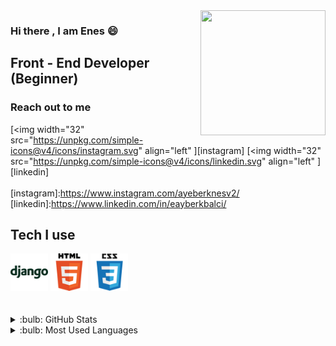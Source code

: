 

<img src="https://media.giphy.com/media/436hhtZJQAT86nomhG/giphy.gif" align ="right" width="200" height="200">

### Hi there ,  I am Enes :smile:
## Front - End Developer   (Beginner)

### Reach out to me 

[<img  width="32" src="https://unpkg.com/simple-icons@v4/icons/instagram.svg" align="left" </img>][instagram]
[<img  width="32" src="https://unpkg.com/simple-icons@v4/icons/linkedin.svg" align="left" </img>][linkedin]
<br />
<br />
[instagram]:https://www.instagram.com/ayeberknesv2/
[linkedin]:https://www.linkedin.com/in/eayberkbalci/
## Tech I use 
<img src="https://raw.githubusercontent.com/github/explore/80688e429a7d4ef2fca1e82350fe8e3517d3494d/topics/django/django.png" widht="60" height="60">
<img src="https://raw.githubusercontent.com/github/explore/80688e429a7d4ef2fca1e82350fe8e3517d3494d/topics/html/html.png" widht="60" height="60">
<img src="https://raw.githubusercontent.com/github/explore/80688e429a7d4ef2fca1e82350fe8e3517d3494d/topics/css/css.png" widht="60" height="60">
<br />
<br />
<br />
<details>
<summary> :bulb: GitHub Stats </summary>
  <img src="https://github-readme-stats.vercel.app/api?username=enesayberk3535&theme=radical"</img>
</details>
<details>
<summary> :bulb: Most Used Languages </summary>
<img src="https://github-readme-stats.vercel.app/api/top-langs/?username=anuraghazra&layout=compact</img>
"
</details>
